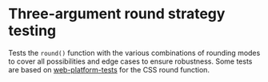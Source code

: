 # Three-argument round strategy testing

Tests the `round()` function with the various combinations of rounding modes to cover all possibilities and edge cases to ensure robustness. Some tests are based on [web-platform-tests] for the CSS round function.

[web-platform-tests]: https://github.com/web-platform-tests/wpt/blob/master/css/css-values/round-function.html
